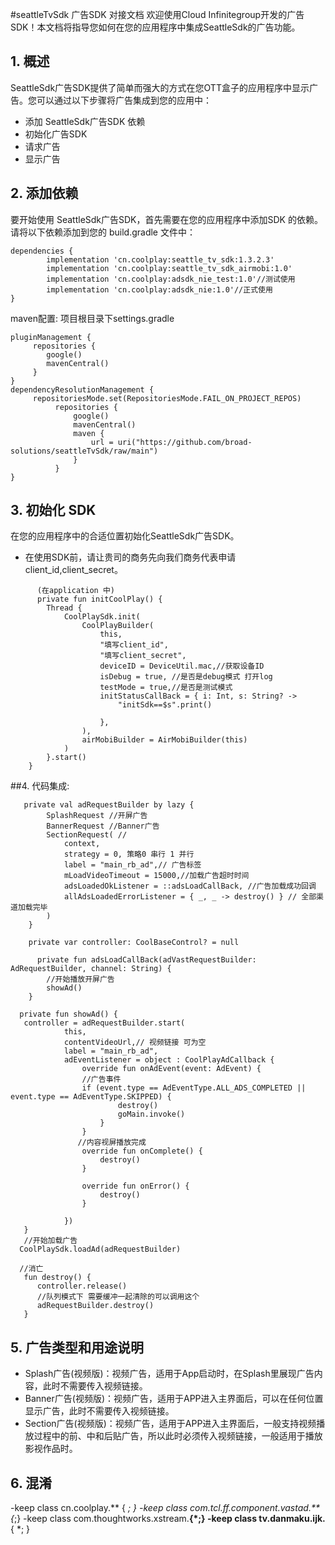 #seattleTvSdk 广告SDK 对接文档
欢迎使用Cloud Infinitegroup开发的广告SDK！本文档将指导您如何在您的应用程序中集成SeattleSdk的广告功能。

## 1. 概述

SeattleSdk广告SDK提供了简单而强大的方式在您OTT盒子的应用程序中显示广告。您可以通过以下步骤将广告集成到您的应用中：

- 添加 SeattleSdk广告SDK 依赖
- 初始化广告SDK
- 请求广告
- 显示广告

## 2. 添加依赖

要开始使用 SeattleSdk广告SDK，首先需要在您的应用程序中添加SDK 的依赖。请将以下依赖添加到您的
build.gradle 文件中：

    dependencies {
            implementation 'cn.coolplay:seattle_tv_sdk:1.3.2.3'
            implementation 'cn.coolplay:seattle_tv_sdk_airmobi:1.0'
            implementation 'cn.coolplay:adsdk_nie_test:1.0'//测试使用
            implementation 'cn.coolplay:adsdk_nie:1.0'//正式使用
    }

maven配置: 项目根目录下settings.gradle

    pluginManagement {
         repositories {
            google()
            mavenCentral()
         }
    }
    dependencyResolutionManagement {
         repositoriesMode.set(RepositoriesMode.FAIL_ON_PROJECT_REPOS)
              repositories {
                  google()
                  mavenCentral()
                  maven {
                      url = uri("https://github.com/broad-solutions/seattleTvSdk/raw/main")
                  }
              }
    }

## 3. 初始化 SDK

在您的应用程序中的合适位置初始化SeattleSdk广告SDK。

- 在使用SDK前，请让贵司的商务先向我们商务代表申请client_id,client_secret。

```
      (在application 中)
      private fun initCoolPlay() {
        Thread {
            CoolPlaySdk.init(
                CoolPlayBuilder(
                    this,
                    "填写client_id",
                    "填写client_secret",
                    deviceID = DeviceUtil.mac,//获取设备ID
                    isDebug = true, //是否是debug模式 打开log
                    testMode = true,//是否是测试模式
                    initStatusCallBack = { i: Int, s: String? ->
                        "initSdk==$s".print()
            
                    },
                ),
                airMobiBuilder = AirMobiBuilder(this)
            )
        }.start()
    }
```

##4. 代码集成:

```
   private val adRequestBuilder by lazy {
        SplashRequest //开屏广告
        BannerRequest //Banner广告
        SectionRequest( //
            context,
            strategy = 0, 策略0 串行 1 并行
            label = "main_rb_ad",// 广告标签
            mLoadVideoTimeout = 15000,//加载广告超时时间
            adsLoadedOkListener = ::adsLoadCallBack, //广告加载成功回调
            allAdsLoadedErrorListener = { _, _ -> destroy() } // 全部渠道加载完毕
        )
    }

    private var controller: CoolBaseControl? = null
    
      private fun adsLoadCallBack(adVastRequestBuilder: AdRequestBuilder, channel: String) {
        //开始播放开屏广告
        showAd()
    }
    
  private fun showAd() { 
   controller = adRequestBuilder.start(
            this,
            contentVideoUrl,// 视频链接 可为空
            label = "main_rb_ad",
            adEventListener = object : CoolPlayAdCallback {
                override fun onAdEvent(event: AdEvent) {
                //广告事件
                if (event.type == AdEventType.ALL_ADS_COMPLETED || event.type == AdEventType.SKIPPED) {
                        destroy()
                        goMain.invoke()
                    }
                }
               //内容视屏播放完成
                override fun onComplete() {
                    destroy()
                }

                override fun onError() {
                    destroy()
                }

            })
   }
   //开始加载广告
  CoolPlaySdk.loadAd(adRequestBuilder)
  
  //消亡
   fun destroy() {
      controller.release()
      //队列模式下 需要缓冲一起清除的可以调用这个
      adRequestBuilder.destroy()
   }

```

## 5. 广告类型和用途说明

- Splash广告(视频版)：视频广告，适用于App启动时，在Splash里展现广告内容，此时不需要传入视频链接。
- Banner广告(视频版)：视频广告，适用于APP进入主界面后，可以在任何位置显示广告，此时不需要传入视频链接。
- Section广告(视频版)：视频广告，适用于APP进入主界面后，一般支持视频播放过程中的前、中和后贴广告，所以此时必须传入视频链接，一般适用于播放影视作品时。


## 6. 混淆

-keep class cn.coolplay.** { *; }
-keep class com.tcl.ff.component.vastad.**{*;}
-keep class com.thoughtworks.xstream.**{*;}
-keep class tv.danmaku.ijk.** { *; }



